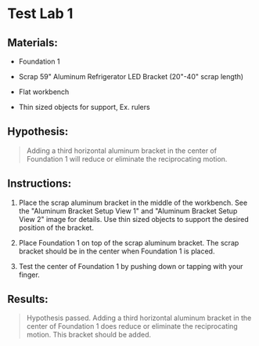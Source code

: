 # Test Lab 1

## Materials:

* Foundation 1

* Scrap 59" Aluminum Refrigerator LED Bracket (20"-40" scrap length)

* Flat workbench

* Thin sized objects for support, Ex. rulers

## Hypothesis:

> Adding a third horizontal aluminum bracket in the center of Foundation 1 will reduce or eliminate the reciprocating motion.

## Instructions:

1. Place the scrap aluminum bracket in the middle of the workbench. See the "Aluminum Bracket Setup View 1" and "Aluminum Bracket Setup View 2" image for details. Use thin sized objects to support the desired position of the bracket.

1. Place Foundation 1 on top of the scrap aluminum bracket. The scrap bracket should be in the center when Foundation 1 is placed.

1. Test the center of Foundation 1 by pushing down or tapping with your finger.

## Results:

> Hypothesis passed. Adding a third horizontal aluminum bracket in the center of Foundation 1 does reduce or eliminate the reciprocating motion. This bracket should be added.